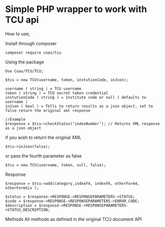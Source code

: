 # Simple PHP wrapper to work with TCU api
How to use;

Install through composer 

    composer require coas/tcu  

Using the package

    Use Coas/TCU/TCU;

    $tcu = new TCU(username, token, instutionCode, inJson);
    
    username ( string ) = TCU username
    token ( string ) = TCU secret token credential
    instutionCode ( string ) = Institute code or null ( defaults to username )
    inJson ( bool ) = Tells to return results as a json object, set to false return the original xml response

    //Example
    $response = $tcu->checkStatus(‘indexNumber’); // Returns XML response as a json object 

if you wish to return the original XML

    $tcu->inJson(false);

or pass the fourth parameter as false

    $tcu = new TCU(username, token, null, false);

Response 

    $response = $tcu->add(category,indexF4, indexF6, otherForm4, otherFormSix );

    $status = $response->RESPONSE->RESPONSEPARAMETERS->STATUS;
    $code = $response->RESPONSE->RESPONSEPARAMETERS->ERROR_CODE;
    $description = $response->RESPONSE->RESPONSEPARAMETERS->STATUS_DESCRIPTION;

Methods
All methods as defined in the original TCU document API
